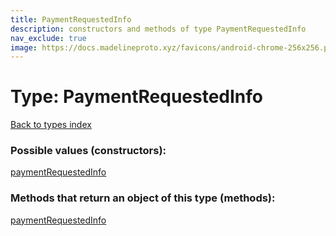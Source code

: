 ```yaml
---
title: PaymentRequestedInfo
description: constructors and methods of type PaymentRequestedInfo
nav_exclude: true
image: https://docs.madelineproto.xyz/favicons/android-chrome-256x256.png
---
```

# Type: PaymentRequestedInfo
[Back to types index](index.html)



### Possible values (constructors):

[paymentRequestedInfo](/API_docs/constructors/paymentRequestedInfo.html)  



### Methods that return an object of this type (methods):



[paymentRequestedInfo](/API_docs/constructors/paymentRequestedInfo.html)  

